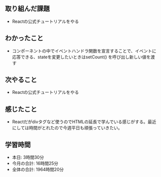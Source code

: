 ## 取り組んだ課題
- Reactの公式チュートリアルをやる
## わかったこと
-  コンポーネントの中でイベントハンドラ関数を宣言することで、イベントに応答できる、stateを変更したいときはsetCount() を呼び出し新しい値を渡す
## 次やること
- Reactの公式チュートリアルをやる
## 感じたこと
- Reactだがdivタグなど使うのでHTMLの延長で学んでいる感じがする。最近にしては時間がとれたので今週平日も頑張っていきたい。
## 学習時間
- 本日: 3時間30分
- 今月の合計: 16時間25分
- 全体の合計: 1964時間20分
